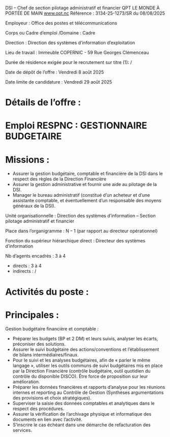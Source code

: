 
DSI – Chef de section pilotage administratif et financier QPT
LE MONDE À PORTÉE DE MAIN
www.opt.nc
Référence : 3134-25-1273/SR du 08/08/2025

Employeur : Office des postes et télécommunications

Corps ou Cadre d’emploi /Domaine : Cadre

Direction : Direction des systèmes d’information d’exploitation

Lieu de travail : Immeuble COPERNIC - 59 Rue Georges Clémenceau

Durée de résidence exigée pour le recrutement sur titre (1): /

Date de dépôt de l’offre : Vendredi 8 août 2025

Date limite de candidature : Vendredi 29 août 2025

# Détails de l’offre :

# Emploi RESPNC : GESTIONNAIRE BUDGETAIRE

# Missions :

- Assurer la gestion budgétaire, comptable et financière de la DSI dans le respect des règles de la Direction Financière
- Assurer la gestion administrative et fournir une aide au pilotage de la DSI.
- Manager le bureau administratif (constitué d’un acheteur et d’une assistante comptable, et éventuellement d’un responsable des moyens généraux de la DSI).

Unité organisationnelle : Direction des systèmes d’information – Section pilotage administratif et financier

Place dans l’organigramme : N – 1 (par rapport au directeur opérationnel)

Fonction du supérieur hiérarchique direct : Directeur des systèmes d’information

Nb d’agents encadrés : 3 à 4

- directs : 3 à 4
- indirects : /

# Activités du poste :

# Principales :

Gestion budgétaire financière et comptable :

- Préparer les budgets (BP et 2 DM) et leurs suivis, analyser les écarts, préconiser des solutions.
- Assurer le suivi budgétaire des actions/conventions et l’établissement de bilans intermédiaires/finaux.
- Pour le suivi et les analyses budgétaires, afin de « parler le même langage », utiliser les outils communs de suivi budgétaires mis en place par la Direction Financière (contrôle budgétaire, outil quotidien du contrôle du disponible DISCO). Être force de proposition sur leur amélioration.
- Préparer les données financières et rapports d’analyse pour les réunions internes et reporting au Contrôle de Gestion (Synthèses argumentations des provisions et choix stratégiques).
- Superviser la saisie des données comptables et analytiques dans le respect des procédures.
- Assurer la vérification de l’archivage physique et informatique des documents en lien avec l’activité.
- S’inscrire le cas échéant dans une démarche de refacturation des services.


